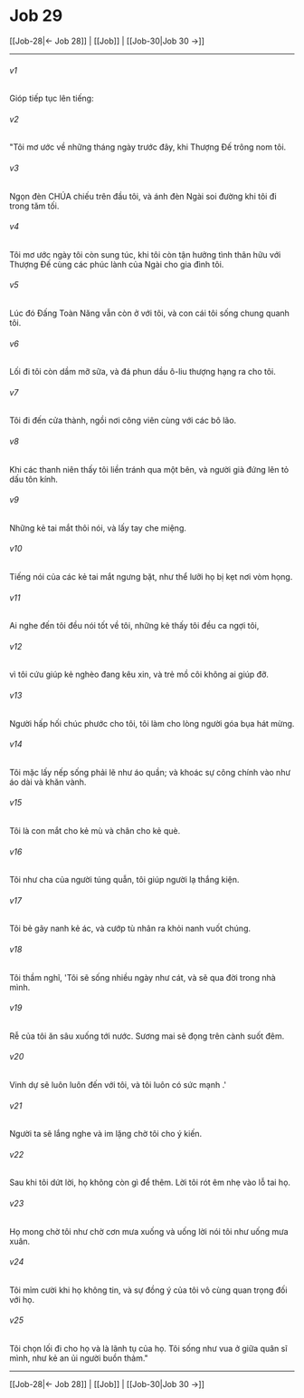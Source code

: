 # Job 29

[[Job-28|← Job 28]] | [[Job]] | [[Job-30|Job 30 →]]
***



###### v1 
Gióp tiếp tục lên tiếng: 

###### v2 
"Tôi mơ ước về những tháng ngày trước đây, khi Thượng Đế trông nom tôi. 

###### v3 
Ngọn đèn CHÚA chiếu trên đầu tôi, và ánh đèn Ngài soi đường khi tôi đi trong tăm tối. 

###### v4 
Tôi mơ ước ngày tôi còn sung túc, khi tôi còn tận hưởng tình thân hữu với Thượng Đế cùng các phúc lành của Ngài cho gia đình tôi. 

###### v5 
Lúc đó Đấng Toàn Năng vẫn còn ở với tôi, và con cái tôi sống chung quanh tôi. 

###### v6 
Lối đi tôi còn dầm mỡ sữa, và đá phun dầu ô-liu thượng hạng ra cho tôi. 

###### v7 
Tôi đi đến cửa thành, ngồi nơi công viên cùng với các bô lão. 

###### v8 
Khi các thanh niên thấy tôi liền tránh qua một bên, và người già đứng lên tỏ dấu tôn kính. 

###### v9 
Những kẻ tai mắt thôi nói, và lấy tay che miệng. 

###### v10 
Tiếng nói của các kẻ tai mắt ngưng bặt, như thể lưỡi họ bị kẹt nơi vòm họng. 

###### v11 
Ai nghe đến tôi đều nói tốt về tôi, những kẻ thấy tôi đều ca ngợi tôi, 

###### v12 
vì tôi cứu giúp kẻ nghèo đang kêu xin, và trẻ mồ côi không ai giúp đỡ. 

###### v13 
Người hấp hối chúc phước cho tôi, tôi làm cho lòng người góa bụa hát mừng. 

###### v14 
Tôi mặc lấy nếp sống phải lẽ như áo quần; và khoác sự công chính vào như áo dài và khăn vành. 

###### v15 
Tôi là con mắt cho kẻ mù và chân cho kẻ què. 

###### v16 
Tôi như cha của người túng quẫn, tôi giúp người lạ thắng kiện. 

###### v17 
Tôi bẻ gãy nanh kẻ ác, và cướp tù nhân ra khỏi nanh vuốt chúng. 

###### v18 
Tôi thầm nghĩ, 'Tôi sẽ sống nhiều ngày như cát, và sẽ qua đời trong nhà mình. 

###### v19 
Rễ của tôi ăn sâu xuống tới nước. Sương mai sẽ đọng trên cành suốt đêm. 

###### v20 
Vinh dự sẽ luôn luôn đến với tôi, và tôi luôn có sức mạnh .' 

###### v21 
Người ta sẽ lắng nghe và im lặng chờ tôi cho ý kiến. 

###### v22 
Sau khi tôi dứt lời, họ không còn gì để thêm. Lời tôi rót êm nhẹ vào lỗ tai họ. 

###### v23 
Họ mong chờ tôi như chờ cơn mưa xuống và uống lời nói tôi như uống mưa xuân. 

###### v24 
Tôi mỉm cười khi họ không tin, và sự đồng ý của tôi vô cùng quan trọng đối với họ. 

###### v25 
Tôi chọn lối đi cho họ và là lãnh tụ của họ. Tôi sống như vua ở giữa quân sĩ mình, như kẻ an ủi người buồn thảm."

***
[[Job-28|← Job 28]] | [[Job]] | [[Job-30|Job 30 →]]
